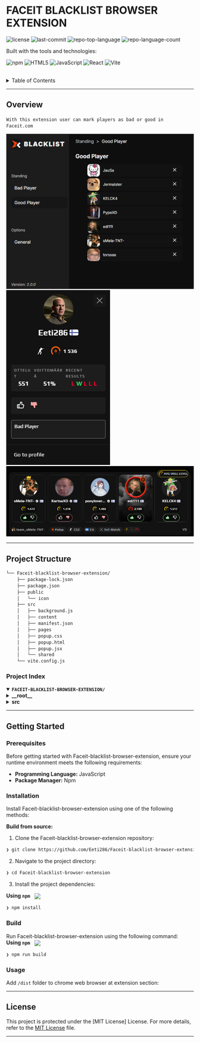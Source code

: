 <div align="left" style="position: relative;">
<h1>FACEIT BLACKLIST BROWSER EXTENSION</h1>
<p align="left">
	<img src="https://img.shields.io/github/license/Eeti286/Faceit-blacklist-browser-extension?style=for-the-badge&logo=opensourceinitiative&logoColor=white&color=127acb" alt="license">
	<img src="https://img.shields.io/github/last-commit/Eeti286/Faceit-blacklist-browser-extension?style=for-the-badge&logo=git&logoColor=white&color=127acb" alt="last-commit">
	<img src="https://img.shields.io/github/languages/top/Eeti286/Faceit-blacklist-browser-extension?style=for-the-badge&color=127acb" alt="repo-top-language">
	<img src="https://img.shields.io/github/languages/count/Eeti286/Faceit-blacklist-browser-extension?style=for-the-badge&color=127acb" alt="repo-language-count">
</p>
<p align="left">Built with the tools and technologies:</p>
<p align="left">
	<img src="https://img.shields.io/badge/npm-CB3837.svg?style=for-the-badge&logo=npm&logoColor=white" alt="npm">
	<img src="https://img.shields.io/badge/HTML5-E34F26.svg?style=for-the-badge&logo=HTML5&logoColor=white" alt="HTML5">
	<img src="https://img.shields.io/badge/JavaScript-F7DF1E.svg?style=for-the-badge&logo=JavaScript&logoColor=black" alt="JavaScript">
	<img src="https://img.shields.io/badge/React-61DAFB.svg?style=for-the-badge&logo=React&logoColor=black" alt="React">
	<img src="https://img.shields.io/badge/Vite-646CFF.svg?style=for-the-badge&logo=Vite&logoColor=white" alt="Vite">
</p>
</div>
<br clear="right">

<details><summary>Table of Contents</summary>

- [ Overview](#-overview)
- [ Features](#-features)
- [ Project Structure](#-project-structure)
  - [ Project Index](#-project-index)
- [ Getting Started](#-getting-started)
  - [ Prerequisites](#-prerequisites)
  - [ Installation](#-installation)
  - [ Usage](#-usage)
  - [ Testing](#-testing)
- [ Project Roadmap](#-project-roadmap)
- [ Contributing](#-contributing)
- [ License](#-license)
- [ Acknowledgments](#-acknowledgments)

</details>
<hr>

##  Overview

<code>With this extension user can mark players as bad or good in Faceit.com</code>

![Extension Popup Window](./img/img-show-extension-popup.png)
![Popup](./img/img-show-popup.png)
![Party Showcase](./img/img-show-party.png)

---


##  Project Structure

```sh
└── Faceit-blacklist-browser-extension/
    ├── package-lock.json
    ├── package.json
    ├── public
    │   └── icon
    ├── src
    │   ├── background.js
    │   ├── content
    │   ├── manifest.json
    │   ├── pages
    │   ├── popup.css
    │   ├── popup.html
    │   ├── popup.jsx
    │   └── shared
    └── vite.config.js
```


###  Project Index
<details open>
	<summary><b><code>FACEIT-BLACKLIST-BROWSER-EXTENSION/</code></b></summary>
	<details> <!-- __root__ Submodule -->
		<summary><b>__root__</b></summary>
		<blockquote>
			<table>
			<tr>
				<td><b><a href='https://github.com/Eeti286/Faceit-blacklist-browser-extension/blob/master/package-lock.json'>package-lock.json</a></b></td>
			</tr>
			<tr>
				<td><b><a href='https://github.com/Eeti286/Faceit-blacklist-browser-extension/blob/master/vite.config.js'>vite.config.js</a></b></td>
			</tr>
			<tr>
				<td><b><a href='https://github.com/Eeti286/Faceit-blacklist-browser-extension/blob/master/package.json'>package.json</a></b></td>
			</tr>
			</table>
		</blockquote>
	</details>
	<details> <!-- src Submodule -->
		<summary><b>src</b></summary>
		<blockquote>
			<table>
			<tr>
				<td><b><a href='https://github.com/Eeti286/Faceit-blacklist-browser-extension/blob/master/src/popup.jsx'>popup.jsx</a></b></td>
			</tr>
			<tr>
				<td><b><a href='https://github.com/Eeti286/Faceit-blacklist-browser-extension/blob/master/src/popup.html'>popup.html</a></b></td>
			</tr>
			<tr>
				<td><b><a href='https://github.com/Eeti286/Faceit-blacklist-browser-extension/blob/master/src/background.js'>background.js</a></b></td>
			</tr>
			<tr>
				<td><b><a href='https://github.com/Eeti286/Faceit-blacklist-browser-extension/blob/master/src/manifest.json'>manifest.json</a></b></td>
			</tr>
			<tr>
				<td><b><a href='https://github.com/Eeti286/Faceit-blacklist-browser-extension/blob/master/src/popup.css'>popup.css</a></b></td>
			</tr>
			</table>
			<details>
				<summary><b>shared</b></summary>
				<blockquote>
					<table>
					<tr>
						<td><b><a href='https://github.com/Eeti286/Faceit-blacklist-browser-extension/blob/master/src/shared/storage.js'>storage.js</a></b></td>
					</tr>
					</table>
				</blockquote>
			</details>
			<details>
				<blockquote>
					<table>
					<tr>
						<td><b><a href='https://github.com/Eeti286/Faceit-blacklist-browser-extension/blob/master/src/content/content.js'>content.js</a></b></td>
					</tr>
					<tr>
						<td><b><a href='https://github.com/Eeti286/Faceit-blacklist-browser-extension/blob/master/src/content/styles.css'>styles.css</a></b></td>
					</tr>
					</table>
				</blockquote>
			</details>
			<details>
				<summary><b>pages</b></summary>
				<blockquote>
					<table>
					<tr>
						<td><b><a href='https://github.com/Eeti286/Faceit-blacklist-browser-extension/blob/master/src/pages/indexStyle.css'>indexStyle.css</a></b></td>
					</tr>
					<tr>
						<td><b><a href='https://github.com/Eeti286/Faceit-blacklist-browser-extension/blob/master/src/pages/Popup.jsx'>Popup.jsx</a></b></td>
					</tr>
					</table>
				</blockquote>
			</details>
		</blockquote>
	</details>
</details>

---
##  Getting Started

###  Prerequisites

Before getting started with Faceit-blacklist-browser-extension, ensure your runtime environment meets the following requirements:

- **Programming Language:** JavaScript
- **Package Manager:** Npm


###  Installation

Install Faceit-blacklist-browser-extension using one of the following methods:

**Build from source:**

1. Clone the Faceit-blacklist-browser-extension repository:
```sh
❯ git clone https://github.com/Eeti286/Faceit-blacklist-browser-extension
```

2. Navigate to the project directory:
```sh
❯ cd Faceit-blacklist-browser-extension
```

3. Install the project dependencies:


**Using `npm`** &nbsp; [<img align="center" src="https://img.shields.io/badge/npm-CB3837.svg?style={badge_style}&logo=npm&logoColor=white" />](https://www.npmjs.com/)

```sh
❯ npm install
```




###  Build
Run Faceit-blacklist-browser-extension using the following command:
**Using `npm`** &nbsp; [<img align="center" src="https://img.shields.io/badge/npm-CB3837.svg?style={badge_style}&logo=npm&logoColor=white" />](https://www.npmjs.com/)

```sh
❯ npm run build
```


###  Usage
Add `/dist` folder to chrome web browser at extension section:




---

##  License

This project is protected under the [MIT License] License. For more details, refer to the [MIT License](https://choosealicense.com/licenses/mit) file.

---

